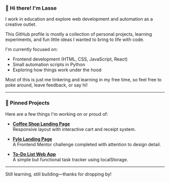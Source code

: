 ### 👋 Hi there! I'm Lasse

I work in education and explore web development and automation as a creative outlet.

This GitHub profile is mostly a collection of personal projects, learning experiments, and fun little ideas I wanted to bring to life with code.

I'm currently focused on:
- Frontend development (HTML, CSS, JavaScript, React)
- Small automation scripts in Python
- Exploring how things work under the hood

Most of this is just me tinkering and learning in my free time, so feel free to poke around, leave feedback, or say hi!

---

### 📌 Pinned Projects

Here are a few things I'm working on or proud of:

- [**Coffee Shop Landing Page**](https://github.com/Lasse-Rodal/Coffee-Shop)  
  Responsive layout with interactive cart and receipt system.

- [**Fylo Landing Page**](https://github.com/Lasse-Rodal/Fylo-dark-theme-landing-page-Frontend-Mentor-Challenge)  
  A Frontend Mentor challenge completed with attention to design detail.
  
- [**To-Do List Web App**](https://github.com/Lasse-Rodal/To-Do-List)  
  A simple but functional task tracker using localStorage.

---

Still learning, still building—thanks for dropping by!
